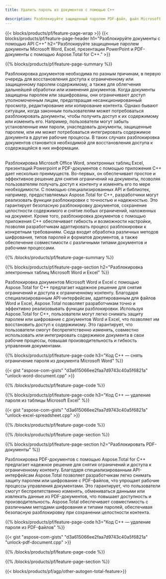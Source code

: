 ```yaml
---
title: Удалить пароль из документов с помощью C++ 

description: Разблокируйте защищенный паролем PDF-файл, файл Microsoft Word, таблицу Excel и файлы презентаций PowerPoint с помощью приложения C++.
---
```


{{< blocks/products/pf/feature-page-wrap >}}
{{< blocks/products/pf/feature-page-header h1="Разблокируйте документы с помощью API C++" h2="Разблокируйте защищенные паролем документы Microsoft Word, Excel, презентации PowerPoint и PDF-документы с помощью Aspose.Total for C++." >}}

{{% blocks/products/pf/feature-page-summary %}}

Разблокировка документов необходима по разным причинам, в первую очередь для восстановления доступа к ограниченному или защищенному паролем содержимому, а также для облегчения дальнейшей обработки или изменения документов. Когда документы защищены паролем или зашифрованы, они ограничивают доступ уполномоченным лицам, предотвращая несанкционированный просмотр, редактирование или копирование контента. Однако бывают ситуации, когда законным пользователям может потребоваться разблокировать документы, чтобы получить доступ к их содержимому или изменить его. Например, пользователи могут забыть установленные ими пароли, унаследовать документы, защищенные паролем, или им может потребоваться интегрировать содержимое документа в другие рабочие процессы. В таких случаях разблокировка документов становится необходимой для восстановления доступа к содержащейся в них информации.<br /><br />

Разблокировка Microsoft Office Word, электронных таблиц Excel, презентаций Powerpoint и PDF-документов с помощью приложения C++ дает несколько преимуществ. Во-первых, он обеспечивает простое и эффективное решение для снятия ограничений на документы, позволяя пользователям получать доступ к контенту и изменять его по мере необходимости. С помощью специализированных API и библиотек, например, предоставляемых Aspose.Total for C++, разработчики могут реализовать функции разблокировки с точностью и надежностью. Это гарантирует безопасную разблокировку документов, сохранение целостности содержимого и снятие любых ограничений, наложенных на документ. Кроме того, разблокировка документов с помощью приложения C++ обеспечивает гибкость и возможности настройки, позволяя разработчикам адаптировать процесс разблокировки к конкретным требованиям. Сюда входит обработка различных методов шифрования, типов паролей и форматов документов, а также обеспечение совместимости с различными типами документов и рабочими процессами. 

{{% /blocks/products/pf/feature-page-summary  %}}

{{% blocks/products/pf/feature-page-section  h2="Разблокировка электронных таблиц Microsoft Word и Excel" %}}

Разблокировка документов Microsoft Word и Excel с помощью Aspose.Total for C++ предлагает надежное решение для снятия ограничений и доступа к ограниченному контенту. Благодаря специализированным API-интерфейсам, адаптированным для файлов Word и Excel, Aspose.Total позволяет разработчикам точно и эффективно реализовывать функции разблокировки. Используя Aspose.Total for C++, пользователи могут легко снимать защиту паролем или шифрование с документов Word и Excel, что позволяет им восстановить доступ к содержимому. Это гарантирует, что пользователи смогут беспрепятственно изменять, совместно использовать или интегрировать содержимое документа в свои рабочие процессы, повышая производительность и гибкость управления документами.

{{% blocks/products/pf/feature-page-code h3="Код C++ — снять ограничение пароля из документа Microsoft Word" %}}

{{< gist "aspose-com-gists" "d3a615066ee2faa7d9743c40a5f6821a" "unlock-word-document.cpp" >}}

{{% /blocks/products/pf/feature-page-code  %}}

{{% blocks/products/pf/feature-page-code h3="Код C++ — удаление пароля из таблицы Microsoft Excel" %}}

{{< gist "aspose-com-gists" "d3a615066ee2faa7d9743c40a5f6821a" "unlock-excel-spreadsheet.cpp" >}}

{{% /blocks/products/pf/feature-page-code  %}}

{{% /blocks/products/pf/feature-page-section %}}

{{% blocks/products/pf/feature-page-section  h2="Разблокировать PDF-документы" %}}

Разблокировка PDF-документов с помощью Aspose.Total for C++ предлагает надежное решение для снятия ограничений и доступа к ограниченному контенту. Благодаря специализированным API-интерфейсам Aspose.Total позволяет разработчикам легко снимать защиту паролем или шифрование с PDF-файлов, что упрощает рабочие процессы управления документами. Это гарантирует, что пользователи смогут беспрепятственно изменять, обмениваться данными или извлекать данные из PDF-документов, что повышает доступность и производительность. Aspose.Total обеспечивает совместимость с различными методами шифрования и типами паролей, обеспечивая безопасную разблокировку при сохранении целостности контента.

{{% blocks/products/pf/feature-page-code h3="Код C++ — удаление пароля из PDF-файлов" %}}

{{< gist "aspose-com-gists" "d3a615066ee2faa7d9743c40a5f6821a" "unlock-pdf-document.cpp" >}}

{{% /blocks/products/pf/feature-page-code  %}}

{{% /blocks/products/pf/feature-page-section %}}

{{< blocks/products/pf/agp/other-autogen-total-feature>}}